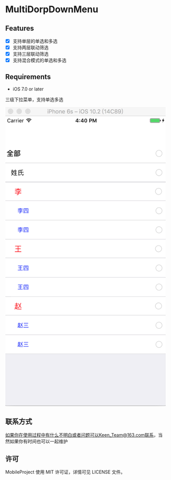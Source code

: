 # MultiDorpDownMenu

## Features
- [x] 支持单层的单选和多选
- [x] 支持两层联动筛选
- [x] 支持三层联动筛选
- [x] 支持混合模式的单选和多选

## Requirements
- iOS 7.0 or later

三级下拉菜单，支持单选多选

![image](https://github.com/KeenTeam1990/MultiDorpDownMenu/blob/master/Picture/110.png)

## 联系方式

如果你在使用过程中有什么不明白或者问题可以Keen_Team@163.com联系，当然如果你有时间也可以一起维护

## 许可

MobileProject 使用 MIT 许可证，详情可见 LICENSE 文件。
